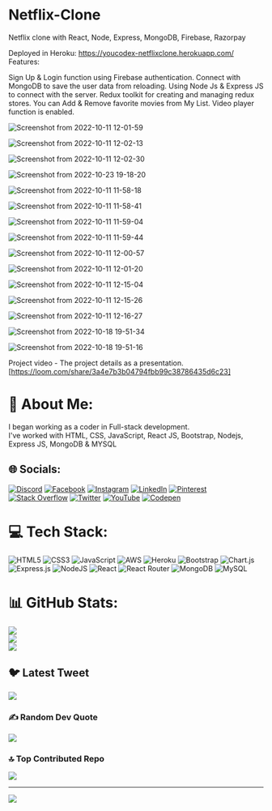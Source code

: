 # Netflix-Clone
Netflix clone with React, Node, Express, MongoDB, Firebase, Razorpay

Deployed in Heroku: https://youcodex-netflixclone.herokuapp.com/
Features:

Sign Up & Login function using Firebase authentication.
Connect with MongoDB to save the user data from reloading.
Using Node Js & Express JS to connect with the server.
Redux toolkit for creating and managing redux stores.
You can Add & Remove favorite movies from My List.
Video player function is enabled.

![Screenshot from 2022-10-11 12-01-59](https://user-images.githubusercontent.com/110757279/195013444-0e447a26-a768-4612-b250-f2a35edc379b.png)

![Screenshot from 2022-10-11 12-02-13](https://user-images.githubusercontent.com/110757279/195013460-f5f8f47f-7712-44ec-bdc1-c2b3ef3937f6.png)

![Screenshot from 2022-10-11 12-02-30](https://user-images.githubusercontent.com/110757279/195013476-dd2b6401-9378-486f-91ee-32d9b497a4c6.png)

![Screenshot from 2022-10-23 19-18-20](https://user-images.githubusercontent.com/110757279/197396007-1e983ce7-fa77-49b3-ba10-e9aeeec8672d.png)

![Screenshot from 2022-10-11 11-58-18](https://user-images.githubusercontent.com/110757279/195013554-44a5fad4-f18b-4d46-bb1a-5ca44a26d7eb.png)

![Screenshot from 2022-10-11 11-58-41](https://user-images.githubusercontent.com/110757279/195013563-1c816e80-d390-4caf-9346-82eeb43d38a6.png)

![Screenshot from 2022-10-11 11-59-04](https://user-images.githubusercontent.com/110757279/195013577-bff59835-1062-4f1c-aa0d-7b9204ae85f7.png)

![Screenshot from 2022-10-11 11-59-44](https://user-images.githubusercontent.com/110757279/195013643-afbec974-6f78-4b42-ab9e-d1833651bd43.png)

![Screenshot from 2022-10-11 12-00-57](https://user-images.githubusercontent.com/110757279/195013650-b6f667fe-732d-4b62-b5a6-be5fb7c18ac2.png)

![Screenshot from 2022-10-11 12-01-20](https://user-images.githubusercontent.com/110757279/195013657-bcc4df72-a5de-4406-a7ac-8357595c0234.png)

![Screenshot from 2022-10-11 12-15-04](https://user-images.githubusercontent.com/110757279/195015740-69b6b60a-dc79-4018-bb80-e73a1fcc3ed4.png)

![Screenshot from 2022-10-11 12-15-26](https://user-images.githubusercontent.com/110757279/195015746-c9e8c23b-1d2b-41bf-8951-499dc93cf72c.png)

![Screenshot from 2022-10-11 12-16-27](https://user-images.githubusercontent.com/110757279/195015759-dc2b020e-f491-4b3a-bb04-5398cbb1a47a.png)

![Screenshot from 2022-10-18 19-51-34](https://user-images.githubusercontent.com/110757279/196457554-2ea9e3f4-80aa-499f-9fa7-858bec2c365c.png)

![Screenshot from 2022-10-18 19-51-16](https://user-images.githubusercontent.com/110757279/196457570-135799c1-bd62-4c7d-8579-d4be53b4ece8.png)

Project video - The project details as a presentation.
[https://loom.com/share/3a4e7b3b04794fbb99c38786435d6c23]

# 💫 About Me:
I began working as a coder in Full-stack development.<br>I've worked with HTML, CSS, JavaScript, React JS, Bootstrap, Nodejs, Express JS, MongoDB & MYSQL


## 🌐 Socials:
[![Discord](https://img.shields.io/badge/Discord-%237289DA.svg?logo=discord&logoColor=white)](https://discord.gg/https://discord.gg/pJcAnUAu) [![Facebook](https://img.shields.io/badge/Facebook-%231877F2.svg?logo=Facebook&logoColor=white)](https://www.facebook.com/cobracodeschool) [![Instagram](https://img.shields.io/badge/Instagram-%23E4405F.svg?logo=Instagram&logoColor=white)](https://instagram.com/cobracodeschool) [![LinkedIn](https://img.shields.io/badge/LinkedIn-%230077B5.svg?logo=linkedin&logoColor=white)](https://www.linkedin.com/in/cobracodeschool/) [![Pinterest](https://img.shields.io/badge/Pinterest-%23E60023.svg?logo=Pinterest&logoColor=white)](https://pinterest.com/cobracodeschool) [![Stack Overflow](https://img.shields.io/badge/-Stackoverflow-FE7A16?logo=stack-overflow&logoColor=white)](https://stackoverflow.com/users/21795554) [![Twitter](https://img.shields.io/badge/Twitter-%231DA1F2.svg?logo=Twitter&logoColor=white)](https://twitter.com/cobracodeschool) [![YouTube](https://img.shields.io/badge/YouTube-%23FF0000.svg?logo=YouTube&logoColor=white)](https://youtube.com/@cobracodeschools) [![Codepen](https://img.shields.io/badge/Codepen-000000?style=for-the-badge&logo=codepen&logoColor=white)](https://codepen.io/techimove) 

# 💻 Tech Stack:
![HTML5](https://img.shields.io/badge/html5-%23E34F26.svg?style=for-the-badge&logo=html5&logoColor=white) ![CSS3](https://img.shields.io/badge/css3-%231572B6.svg?style=for-the-badge&logo=css3&logoColor=white) ![JavaScript](https://img.shields.io/badge/javascript-%23323330.svg?style=for-the-badge&logo=javascript&logoColor=%23F7DF1E) ![AWS](https://img.shields.io/badge/AWS-%23FF9900.svg?style=for-the-badge&logo=amazon-aws&logoColor=white) ![Heroku](https://img.shields.io/badge/heroku-%23430098.svg?style=for-the-badge&logo=heroku&logoColor=white) ![Bootstrap](https://img.shields.io/badge/bootstrap-%23563D7C.svg?style=for-the-badge&logo=bootstrap&logoColor=white) ![Chart.js](https://img.shields.io/badge/chart.js-F5788D.svg?style=for-the-badge&logo=chart.js&logoColor=white) ![Express.js](https://img.shields.io/badge/express.js-%23404d59.svg?style=for-the-badge&logo=express&logoColor=%2361DAFB) ![NodeJS](https://img.shields.io/badge/node.js-6DA55F?style=for-the-badge&logo=node.js&logoColor=white) ![React](https://img.shields.io/badge/react-%2320232a.svg?style=for-the-badge&logo=react&logoColor=%2361DAFB) ![React Router](https://img.shields.io/badge/React_Router-CA4245?style=for-the-badge&logo=react-router&logoColor=white) ![MongoDB](https://img.shields.io/badge/MongoDB-%234ea94b.svg?style=for-the-badge&logo=mongodb&logoColor=white) ![MySQL](https://img.shields.io/badge/mysql-%2300f.svg?style=for-the-badge&logo=mysql&logoColor=white)
# 📊 GitHub Stats:
![](https://github-readme-stats.vercel.app/api?username=cobracodeschool&theme=dark&hide_border=false&include_all_commits=false&count_private=false)<br/>
![](https://github-readme-streak-stats.herokuapp.com/?user=cobracodeschool&theme=dark&hide_border=false)<br/>
![](https://github-readme-stats.vercel.app/api/top-langs/?username=cobracodeschool&theme=dark&hide_border=false&include_all_commits=false&count_private=false&layout=compact)

## 🐦 Latest Tweet
[![](https://gtce.itsvg.in/api?username=cobracodeschool)](https://github.com/VishwaGauravIn/github-twitter-card-embed)

### ✍️ Random Dev Quote
![](https://quotes-github-readme.vercel.app/api?type=horizontal&theme=radical)

### 🔝 Top Contributed Repo
![](https://github-contributor-stats.vercel.app/api?username=cobracodeschool&limit=5&theme=dark&combine_all_yearly_contributions=true)

---
[![](https://visitcount.itsvg.in/api?id=cobracodeschool&icon=0&color=0)](https://visitcount.itsvg.in)
